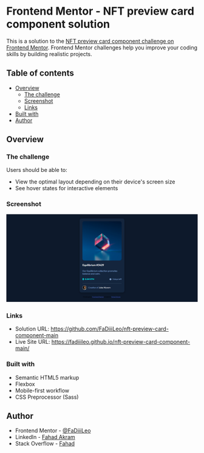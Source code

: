 # Frontend Mentor - NFT preview card component solution

This is a solution to the [NFT preview card component challenge on Frontend Mentor](https://www.frontendmentor.io/challenges/nft-preview-card-component-SbdUL_w0U). Frontend Mentor challenges help you improve your coding skills by building realistic projects. 

## Table of contents

- [Overview](#overview)
  - [The challenge](#the-challenge)
  - [Screenshot](#screenshot)
  - [Links](#links)
- [Built with](#built-with)
- [Author](#author)

## Overview

### The challenge

Users should be able to:

- View the optimal layout depending on their device's screen size
- See hover states for interactive elements

### Screenshot

![](solution-images/nft-card.png)

### Links

- Solution URL: https://github.com/FaDiiiLeo/nft-preview-card-component-main
- Live Site URL: https://fadiiileo.github.io/nft-preview-card-component-main/

### Built with

- Semantic HTML5 markup
- Flexbox
- Mobile-first workflow
- CSS Preprocessor (Sass)

## Author

- Frontend Mentor - [@FaDiiiLeo](https://www.frontendmentor.io/profile/FaDiiiLeo)
- LinkedIn - [Fahad Akram](https://www.linkedin.com/in/fahad-akram-88bb9222b/)
- Stack Overflow - [Fahad](https://stackoverflow.com/users/12165302/fahad)
